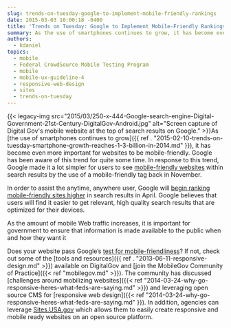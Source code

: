 ```yaml
---
slug: trends-on-tuesday-google-to-implement-mobile-friendly-rankings
date: 2015-03-03 10:00:18 -0400
title: 'Trends on Tuesday: Google to Implement Mobile-Friendly Rankings'
summary: As the use of smartphones continues to grow, it has become even more important for websites to be mobile-friendly. Google has been aware of this trend for quite some time. In response to this trend, Google made
authors:
  - kdaniel
topics:
  - mobile
  - Federal CrowdSource Mobile Testing Program
  - mobile
  - mobile-ux-guideline-4
  - responsive-web-design
  - sites
  - trends-on-tuesday
---
```


{{< legacy-img src="2015/03/250-x-444-Google-search-engine-Digital-Government-21st-Century-DigitalGov-Android.jpg" alt="Screen capture of Digital Gov's mobile website at the top of search results on Google." >}}As [the use of smartphones continues to grow]({{ ref . "2015-02-10-trends-on-tuesday-smartphone-growth-reaches-1-3-billion-in-2014.md" }}), it has become even more important for websites to be mobile-friendly. Google has been aware of this trend for quite some time. In response to this trend, Google made it a lot simpler for users to see [mobile-friendly websites](http://googlewebmastercentral.blogspot.com/2014/11/helping-users-find-mobile-friendly-pages.html?m=1) within search results by the use of a mobile-friendly tag back in November.

In order to assist the anytime, anywhere user, Google will [begin ranking mobile-friendly sites higher](http://thenextweb.com/insider/2015/02/26/google-will-rank-your-site-higher-if-its-mobile-friendly-starting-april-21/) in search results in April. Google believes that users will find it easier to get relevant, high quality search results that are optimized for their devices.

As the amount of mobile Web traffic increases, it is important for government to ensure that information is made available to the public when and how they want it

Does your website pass Google’s [test for mobile-friendliness](https://www.google.com/webmasters/tools/mobile-friendly/)? If not, check out some of the [tools and resources]({{ ref . "2013-06-11-responsive-design.md" >}}) available on DigitalGov and [join the MobileGov Community of Practice]({{< ref "mobilegov.md" >}}). The community has discussed [challenges around mobilizing websites]({{< ref "2014-03-24-why-go-responsive-heres-what-feds-are-saying.md" >}}) and leveraging open source CMS for [responsive web design]({{< ref "2014-03-24-why-go-responsive-heres-what-feds-are-saying.md" }}). In addition, agencies can leverage [Sites.USA.gov](https://sites.usa.gov/) which allows them to easily create responsive and mobile ready websites on an open source platform.
